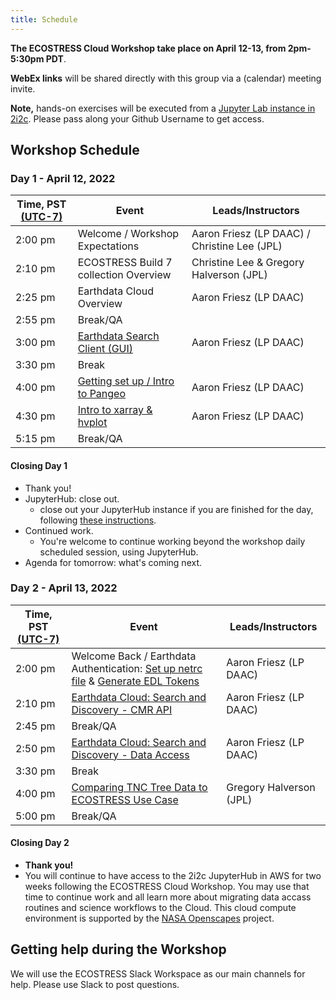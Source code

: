 ```yaml
---
title: Schedule
---
```


**The ECOSTRESS Cloud Workshop take place on April 12-13, from  2pm-5:30pm PDT**.   

**WebEx links** will be shared directly with this group via a (calendar) meeting invite.

**Note,** hands-on exercises will be executed from a [Jupyter Lab instance in 2i2c](https://openscapes.2i2c.cloud/hub/user-redirect/git-pull?repo=https%3A%2F%2Fgithub.com%2FNASA-Openscapes%2F2022-ECOSTRESS-Cloud-Workshop&urlpath=lab%2Ftree%2F2022-ECOSTRESS-Cloud-Workshop%2FREADME.md&branch=main). Please pass along your Github Username to get access.
 
## Workshop Schedule 

### Day 1 - April 12, 2022

| Time, PST [(UTC-7)](https://www.timeanddate.com/time/zones/pdt) | Event | Leads/Instructors |
|------|-------|-------------------|
| 2:00 pm | Welcome / Workshop Expectations | Aaron Friesz (LP DAAC) / Christine Lee (JPL) | 
| 2:10 pm | ECOSTRESS Build 7 collection Overview | Christine Lee & Gregory Halverson (JPL) | 
| 2:25 pm | Earthdata Cloud Overview | Aaron Friesz (LP DAAC) |
| 2:55 pm | Break/QA | |
| 3:00 pm | [Earthdata Search Client (GUI)](tutorials/Earthdata_search.md) | Aaron Friesz (LP DAAC) |
| 3:30 pm | Break | |
| 4:00 pm | [Getting set up / Intro to Pangeo](tutorials/Getting_started_setup.md) | Aaron Friesz (LP DAAC) |
| 4:30 pm | [Intro to xarray & hvplot](tutorials/Intro_xarray_hvplot.ipynb) | Aaron Friesz (LP DAAC) |
| 5:15 pm | Break/QA |  |

#### Closing Day 1

- Thank you!
- JupyterHub: close out. 
  - close out your JupyterHub instance if you are finished for the day, following [these instructions](https://podaac.github.io/2022-SWOT-Ocean-Cloud-Workshop/tutorials/00_Setup.html#how-do-i-end-my-session). 
- Continued work. 
  - You're welcome to continue working beyond the workshop daily scheduled session, using JupyterHub. 
- Agenda for tomorrow: what's coming next.


### Day 2 - April 13, 2022

| Time, PST [(UTC-7)](https://www.timeanddate.com/time/zones/pdt) | Event | Leads/Instructors |
|------|-------|-------------------|
| 2:00 pm | Welcome Back / Earthdata Authentication: [Set up netrc file](how-tos/authentication/NASA_Earthdata_Authentication.ipynb) & [Generate EDL Tokens](how-tos/authentication/NASA_Earthdata_Login_Token.ipynb) | Aaron Friesz (LP DAAC) | 
| 2:10 pm | [Earthdata Cloud: Search and Discovery - CMR API](tutorials/Data_Discovery_CMR_API_EDL_Token.ipynb) | Aaron Friesz (LP DAAC) | 
| 2:45 pm | Break/QA | |
| 2:50 pm | [Earthdata Cloud: Search and Discovery - Data Access](how-tos/data_access/Earthdata_Cloud__Single_File__Direct_S3_Access_Clip_COG_Example.ipynb) | Aaron Friesz (LP DAAC) | 
| 3:30 pm | Break | | 
| 4:00 pm | [Comparing TNC Tree Data to ECOSTRESS Use Case](tutorials/Comparing_TNC_Tree_Data_to_ECOSTRESS.ipynb) | Gregory Halverson (JPL) |
| 5:00 pm | Break/QA |  |

#### Closing Day 2

- **Thank you!**
- You will continue to have access to the 2i2c JupyterHub in AWS for two weeks following the ECOSTRESS Cloud Workshop. You may use that time to continue work and all learn more about migrating data accass routines and science workflows to the Cloud. This cloud compute environment is supported by the [NASA Openscapes](https://nasa-openscapes.github.io/) project. 

## Getting help during the Workshop

We will use the ECOSTRESS Slack Workspace as our main channels for help. Please use Slack to post questions. 



